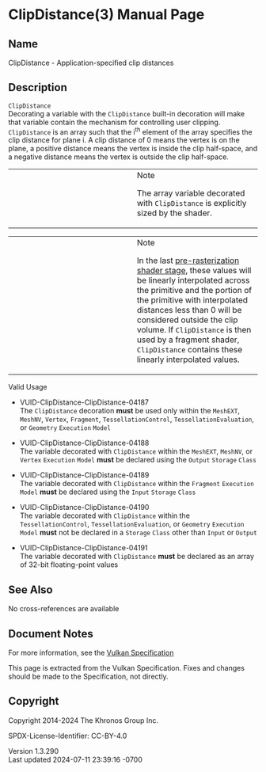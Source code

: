 # ClipDistance(3) Manual Page

## Name

ClipDistance - Application-specified clip distances



## <a href="#_description" class="anchor"></a>Description

`ClipDistance`  
Decorating a variable with the `ClipDistance` built-in decoration will
make that variable contain the mechanism for controlling user clipping.
`ClipDistance` is an array such that the i<sup>th</sup> element of the
array specifies the clip distance for plane i. A clip distance of 0
means the vertex is on the plane, a positive distance means the vertex
is inside the clip half-space, and a negative distance means the vertex
is outside the clip half-space.

<table>
<colgroup>
<col style="width: 50%" />
<col style="width: 50%" />
</colgroup>
<tbody>
<tr>
<td class="icon"><em></em></td>
<td class="content">Note
<p>The array variable decorated with <code>ClipDistance</code> is
explicitly sized by the shader.</p></td>
</tr>
</tbody>
</table>

<table>
<colgroup>
<col style="width: 50%" />
<col style="width: 50%" />
</colgroup>
<tbody>
<tr>
<td class="icon"><em></em></td>
<td class="content">Note
<p>In the last <a
href="https://registry.khronos.org/vulkan/specs/1.3-extensions/html/vkspec.html#pipelines-graphics-subsets-pre-rasterization"
target="_blank" rel="noopener">pre-rasterization shader stage</a>, these
values will be linearly interpolated across the primitive and the
portion of the primitive with interpolated distances less than 0 will be
considered outside the clip volume. If <code>ClipDistance</code> is then
used by a fragment shader, <code>ClipDistance</code> contains these
linearly interpolated values.</p></td>
</tr>
</tbody>
</table>

Valid Usage

- <a href="#VUID-ClipDistance-ClipDistance-04187"
  id="VUID-ClipDistance-ClipDistance-04187"></a>
  VUID-ClipDistance-ClipDistance-04187  
  The `ClipDistance` decoration **must** be used only within the
  `MeshEXT`, `MeshNV`, `Vertex`, `Fragment`, `TessellationControl`,
  `TessellationEvaluation`, or `Geometry` `Execution` `Model`

- <a href="#VUID-ClipDistance-ClipDistance-04188"
  id="VUID-ClipDistance-ClipDistance-04188"></a>
  VUID-ClipDistance-ClipDistance-04188  
  The variable decorated with `ClipDistance` within the `MeshEXT`,
  `MeshNV`, or `Vertex` `Execution` `Model` **must** be declared using
  the `Output` `Storage` `Class`

- <a href="#VUID-ClipDistance-ClipDistance-04189"
  id="VUID-ClipDistance-ClipDistance-04189"></a>
  VUID-ClipDistance-ClipDistance-04189  
  The variable decorated with `ClipDistance` within the `Fragment`
  `Execution` `Model` **must** be declared using the `Input` `Storage`
  `Class`

- <a href="#VUID-ClipDistance-ClipDistance-04190"
  id="VUID-ClipDistance-ClipDistance-04190"></a>
  VUID-ClipDistance-ClipDistance-04190  
  The variable decorated with `ClipDistance` within the
  `TessellationControl`, `TessellationEvaluation`, or `Geometry`
  `Execution` `Model` **must** not be declared in a `Storage` `Class`
  other than `Input` or `Output`

- <a href="#VUID-ClipDistance-ClipDistance-04191"
  id="VUID-ClipDistance-ClipDistance-04191"></a>
  VUID-ClipDistance-ClipDistance-04191  
  The variable decorated with `ClipDistance` **must** be declared as an
  array of 32-bit floating-point values

## <a href="#_see_also" class="anchor"></a>See Also

No cross-references are available

## <a href="#_document_notes" class="anchor"></a>Document Notes

For more information, see the <a
href="https://registry.khronos.org/vulkan/specs/1.3-extensions/html/vkspec.html#ClipDistance"
target="_blank" rel="noopener">Vulkan Specification</a>

This page is extracted from the Vulkan Specification. Fixes and changes
should be made to the Specification, not directly.

## <a href="#_copyright" class="anchor"></a>Copyright

Copyright 2014-2024 The Khronos Group Inc.

SPDX-License-Identifier: CC-BY-4.0

Version 1.3.290  
Last updated 2024-07-11 23:39:16 -0700
